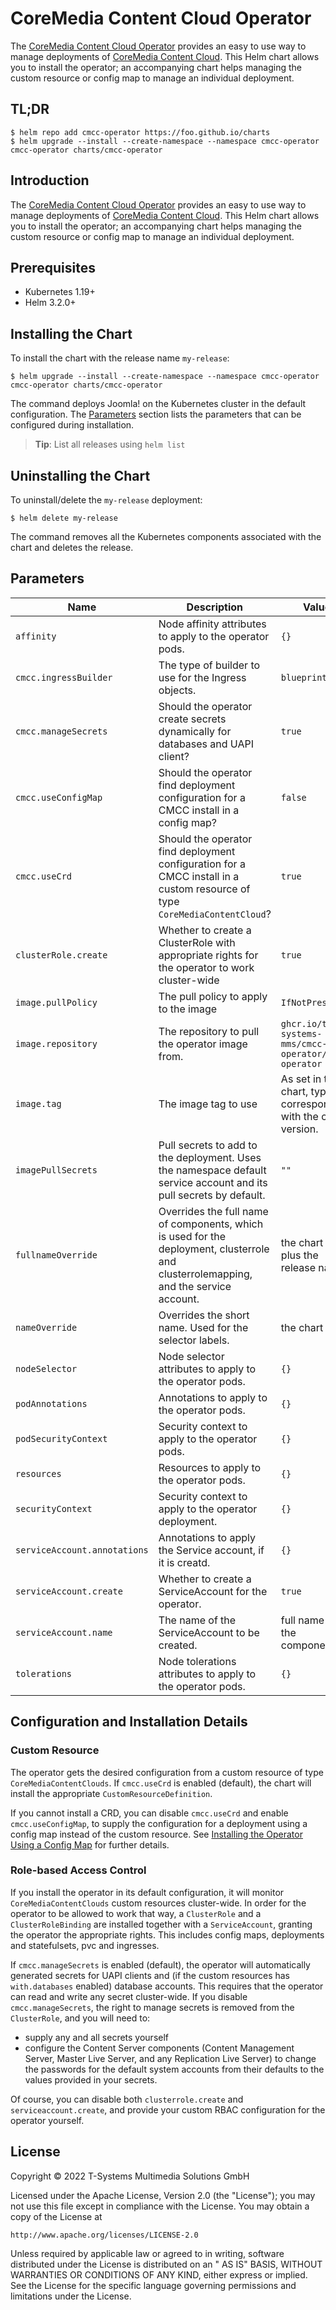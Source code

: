 # CoreMedia Content Cloud Operator

The [CoreMedia Content Cloud Operator](https://github.com/T-Systems-MMS/cmcc-operator) provides an easy to use way to
manage deployments of [CoreMedia Content Cloud](https://www.coremedia.com/). This Helm chart allows you to install the
operator; an accompanying chart helps managing the custom resource or config map to manage an individual deployment.

## TL;DR

```console
$ helm repo add cmcc-operator https://foo.github.io/charts
$ helm upgrade --install --create-namespace --namespace cmcc-operator cmcc-operator charts/cmcc-operator
```

## Introduction

The [CoreMedia Content Cloud Operator](https://github.com/T-Systems-MMS/cmcc-operator) provides an easy to use way to
manage deployments of [CoreMedia Content Cloud](https://www.coremedia.com/). This Helm chart allows you to install the
operator; an accompanying chart helps managing the custom resource or config map to manage an individual deployment.

## Prerequisites

- Kubernetes 1.19+
- Helm 3.2.0+

## Installing the Chart

To install the chart with the release name `my-release`:

```console
$ helm upgrade --install --create-namespace --namespace cmcc-operator cmcc-operator charts/cmcc-operator
```

The command deploys Joomla! on the Kubernetes cluster in the default configuration. The [Parameters](#parameters)
section lists the parameters that can be configured during installation.

> **Tip**: List all releases using `helm list`

## Uninstalling the Chart

To uninstall/delete the `my-release` deployment:

```console
$ helm delete my-release
```

The command removes all the Kubernetes components associated with the chart and deletes the release.

## Parameters

| Name                         | Description                                                                                                                           | Value                                                              |
|------------------------------|---------------------------------------------------------------------------------------------------------------------------------------|--------------------------------------------------------------------|
| `affinity`                   | Node affinity attributes to apply to the operator pods.                                                                               | `{}`                                                               |
| `cmcc.ingressBuilder`        | The type of builder to use for the Ingress objects.                                                                                   | `blueprint`                                                        |
| `cmcc.manageSecrets`         | Should the operator create secrets dynamically for databases and UAPI client?                                                         | `true`                                                             |
| `cmcc.useConfigMap`          | Should the operator find deployment configuration for a CMCC install in a config map?                                                 | `false`                                                            |
| `cmcc.useCrd`                | Should the operator find deployment configuration for a CMCC install in a custom resource of type `CoreMediaContentCloud`?            | `true`                                                             |
| `clusterRole.create`         | Whether to create a ClusterRole with appropriate rights for the operator to work cluster-wide                                         | `true`                                                             |
| `image.pullPolicy`           | The pull policy to apply to the image                                                                                                 | `IfNotPresent`                                                     |
| `image.repository`           | The repository to pull the operator image from.                                                                                       | `ghcr.io/t-systems-mms/cmcc-operator/cmcc-operator`                |
| `image.tag`                  | The image tag to use                                                                                                                  | As set in the chart, typically corresponds with the chart version. |
| `imagePullSecrets`           | Pull secrets to add to the deployment. Uses the namespace default service account and its pull secrets by default.                    | `""`                                                               |
| `fullnameOverride`           | Overrides the full name of components, which is used for the deployment, clusterrole and clusterrolemapping, and the service account. | the chart name plus the release name                               |
| `nameOverride`               | Overrides the short name. Used for the selector labels.                                                                               | the chart name                                                     |
| `nodeSelector`               | Node selector attributes to apply to the operator pods.                                                                               | `{}`                                                               |
| `podAnnotations`             | Annotations to apply to the operator pods.                                                                                            | `{}`                                                               |
| `podSecurityContext`         | Security context to apply to the operator pods.                                                                                       | `{}`                                                               |
| `resources`                  | Resources to apply to the operator pods.                                                                                              | `{}`                                                               |
| `securityContext`            | Security context to apply to the operator deployment.                                                                                 | `{}`                                                               |
| `serviceAccount.annotations` | Annotations to apply the Service account, if it is creatd.                                                                            | `{}`                                                               |
| `serviceAccount.create`      | Whether to create a ServiceAccount for the operator.                                                                                  | `true`                                                             |
| `serviceAccount.name`        | The name of the ServiceAccount to be created.                                                                                         | full name of the components                                        |
| `tolerations`                | Node tolerations attributes to apply to the operator pods.                                                                            | `{}`                                                               |


## Configuration and Installation Details

### Custom Resource

The operator gets the desired configuration from a custom resource of type `CoreMediaContentClouds`. If `cmcc.useCrd` is enabled (default), the chart will install the appropriate `CustomResourceDefinition`.

If you cannot install a CRD, you can disable `cmcc.useCrd` and enable `cmcc.useConfigMap`, to supply the configuration for a deployment using a config map instead of the custom resource. See [Installing the Operator Using a Config Map](https://github.com/T-Systems-MMS/cmcc-operator#installing-the-operator-using-a-config-map) for further details.

### Role-based Access Control

If you install the operator in its default configuration, it will monitor `CoreMediaContentClouds` custom resources cluster-wide. In order for the operator to be allowed to work that way, a `ClusterRole` and a `ClusterRoleBinding` are installed together with a `ServiceAccount`, granting the operator the appropriate rights. This includes config maps, deployments and statefulsets, pvc and ingresses.

If `cmcc.manageSecrets` is enabled (default), the operator will automatically generated secrets for UAPI clients and (if the custom resources has `with.databases` enabled) database accounts. This requires that the operator can read and write any secret cluster-wide. If you disable `cmcc.manageSecrets`, the right to manage secrets is removed from the `ClusterRole`, and you will need to:
* supply any and all secrets yourself
* configure the Content Server components (Content Management Server, Master Live Server, and any Replication Live Server) to change the passwords for the default system accounts from their defaults to the values provided in your secrets.

Of course, you can disable both `clusterrole.create` and `serviceaccount.create`, and provide your custom RBAC configuration for the operator yourself.

## License

Copyright &copy; 2022 T-Systems Multimedia Solutions GmbH

Licensed under the Apache License, Version 2.0 (the "License"); you may not use this file except in compliance with the
License. You may obtain a copy of the License at

    http://www.apache.org/licenses/LICENSE-2.0

Unless required by applicable law or agreed to in writing, software distributed under the License is distributed on an "
AS IS" BASIS, WITHOUT WARRANTIES OR CONDITIONS OF ANY KIND, either express or implied. See the License for the specific
language governing permissions and limitations under the License.